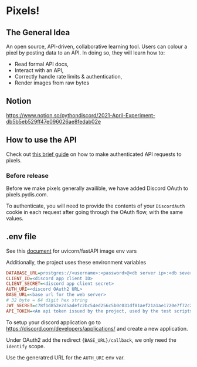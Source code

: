 # Pixels!

## The General Idea
An open source, API-driven, collaborative learning tool. Users can colour a pixel by posting data to an API. In doing so, they will learn how to:
 - Read formal API docs,
 - Interact with an API,
 - Correctly handle rate limits & authentication,
 - Render images from raw bytes

## Notion
https://www.notion.so/pythondiscord/2021-April-Experiment-db5b5eb529ff47e096026ae8fedab02e

## How to use the API

Check out [this brief guide](./guide.md) on how to make authenticated API requests to pixels.

### Before release
Before we make pixels generally availible, we have added Discord OAuth to pixels.pydis.com.

To authenticate, you will need to provide the contents of your `DiscordAuth` cookie in each request after going through the OAuth flow, with the same values.

## .env file
See this [document](https://github.com/tiangolo/uvicorn-gunicorn-fastapi-docker#environment-variables) for uvicorn/fastAPI image env vars

Additionally, the project uses these environment variables
```ini
DATABASE_URL=prostgres://<username>:<password>@<db server ip>:<db sever port>/<db name>
CLIENT_ID=<discord app client ID>
CLIENT_SECRET=<discord app client secret>
AUTH_URI=<discord OAuth2 URL>
BASE_URL=<base url for the web server>
# 32 byte = 64 digit hex string
JWT_SECRET=c78f1d852e2d5adefc2bc54ed256c5b0c031df81aef21a1ae1720e7f72c2d39
API_TOKEN=<An api token issued by the project, used by the test script>
```

To setup your discord application go to https://discord.com/developers/applications/ and create a new application.

Under OAuth2 add the redirect `{BASE_URL}/callback`, we only need the `identify` scope.

Use the generatred URL for the `AUTH_URI` env var.
